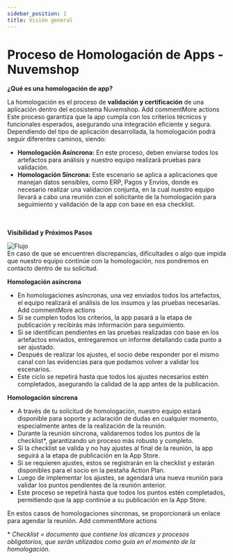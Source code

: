```yaml
---
sidebar_position: 1
title: Visión general
---
```


# Proceso de Homologación de Apps - Nuvemshop

**¿Qué es una homologación de app?**

La homologación es el proceso de **validación y certificación** de una aplicación dentro del ecosistema Nuvemshop. Add commentMore actions
<br>Este proceso garantiza que la app cumpla con los criterios técnicos y funcionales esperados, asegurando una integración eficiente y segura.</br>
Dependiendo del tipo de aplicación desarrollada, la homologación podrá seguir diferentes caminos, siendo:

* **Homologación Asíncrona:** En este proceso, deben enviarse todos los artefactos para análisis y nuestro equipo realizará pruebas para validación. 
* **Homologación Síncrona:** Este escenario se aplica a aplicaciones que manejan datos sensibles, como ERP, Pagos y Envíos, donde es necesario realizar una validación conjunta, en la cual nuestro equipo llevará a cabo una reunión con el solicitante de la homologación para seguimiento y validación de la app con base en esa checklist.</br></br></br>

**Visibilidad y Próximos Pasos**

![Flujo](../../static/img/es/imagem-fluxo.png "Flujo")
<br/>
<Alert appearance="warning" title="Importante"> En caso de que se encuentren discrepancias, dificultades o algo que impida que nuestro equipo continúe con la homologación, nos pondremos en contacto dentro de su solicitud.
</Alert>
<br/>

**Homologación asíncrona**

* En homologaciones asíncronas, una vez enviados todos los artefactos, el equipo realizará el análisis de los insumos y las pruebas necesarias. Add commentMore actions
* Si se cumplen todos los criterios, la app pasará a la etapa de publicación y recibirás más información para seguimiento.
* Si se identifican pendientes en las pruebas realizadas con base en los artefactos enviados, entregaremos un informe detallando cada punto a ser ajustado.
* Después de realizar los ajustes, el socio debe responder por el mismo canal con las evidencias para que podamos volver a validar los escenarios.
* Este ciclo se repetirá hasta que todos los ajustes necesarios estén completados, asegurando la calidad de la app antes de la publicación.

**Homologación síncrona**

* A través de tu solicitud de homologación, nuestro equipo estará disponible para soporte y aclaración de dudas en cualquier momento, especialmente antes de la realización de la reunión.
* Durante la reunión síncrona, validaremos todos los puntos de la checklist\*, garantizando un proceso más robusto y completo.
* Si la checklist se valida y no hay ajustes al final de la reunión, la app seguirá a la etapa de publicación en la App Store.
* Si se requieren ajustes, estos se registrarán en la checklist y estarán disponibles para el socio en la pestaña Action Plan.
* Luego de implementar los ajustes, se agendará una nueva reunión para validar los puntos pendientes de la reunión anterior.
* Este proceso se repetirá hasta que todos los puntos estén completados, permitiendo que la app continúe a su publicación en la App Store.

<Alert appearance="warning" title="Atención"> En estos casos de homologaciones síncronas, se proporcionará un enlace para agendar la reunión. Add commentMore actions
</Alert>
<br/>

\* *Checklist = documento que contiene los alcances y procesos obligatorios, que serán utilizados como guía en el momento de la homologación.*
